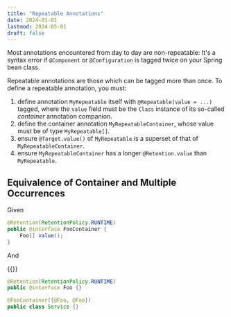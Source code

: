 ```yaml
---
title: "Repeatable Annotations"
date: 2024-01-01
lastmod: 2024-05-01
draft: false
---
```


Most annotations encountered from day to day are non-repeatable:
It's a syntax error if `@Component` or `@Configuration` is tagged twice on your Spring bean class.

Repeatable annotations are those which can be tagged more than once. To define a repeatable annotation, you must:
1. define annotation `MyRepeatable` itself with `@Repeatable(value = ...)` tagged, where the `value` field must be the `Class` instance of its so-called *container* annotation companion.
2. define the container annotation `MyRepeatableContainer`, whose value must be of type `MyRepeatable[]`.
3. ensure `@Target.value()` of `MyRepeatable` is a superset of that of `MyRepeatableContainer`.
4. ensure `MyRepeatableContainer` has a longer `@Retention.value` than `MyRepeatable`.

## Equivalence of Container and Multiple Occurrences

Given

```java
@Retention(RetentionPolicy.RUNTIME)
public @interface FooContainer {
    Foo[] value();
}
```

And

{{<columns>}}
    
```java
@Retention(RetentionPolicy.RUNTIME)
public @interface Foo {}

@FooContainer({@Foo, @Foo})
public class Service {}
```

